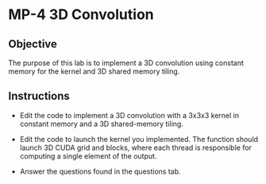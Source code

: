 # MP-4 3D Convolution

## Objective

The purpose of this lab is to implement a 3D convolution using constant memory for the kernel and 3D shared memory tiling. 

## Instructions

- Edit the code to implement a 3D convolution with a 3x3x3 kernel in constant memory and a 3D shared-memory tiling.

- Edit the code to launch the kernel you implemented. The function should launch 3D CUDA grid and blocks, where each thread is responsible for computing a single element of the output.

- Answer the questions found in the questions tab.
